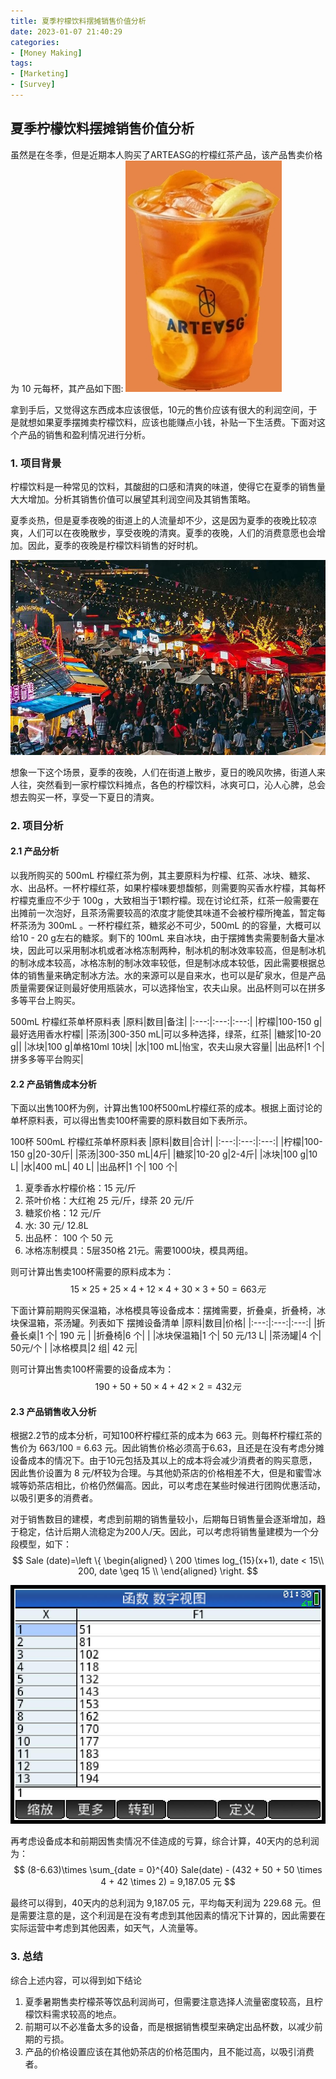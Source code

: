 ```yaml
---
title: 夏季柠檬饮料摆摊销售价值分析
date: 2023-01-07 21:40:29
categories:
- [Money Making]
tags:
- [Marketing]
- [Survey]
---
```


## 夏季柠檬饮料摆摊销售价值分析

虽然是在冬季，但是近期本人购买了ARTEASG的柠檬红茶产品，该产品售卖价格为 10 元每杯，其产品如下图:
![产品示意图](/image/ningmengshui/产品示意图01.jpg)

拿到手后，又觉得这东西成本应该很低，10元的售价应该有很大的利润空间，于是就想如果夏季摆摊卖柠檬饮料，应该也能赚点小钱，补贴一下生活费。下面对这个产品的销售和盈利情况进行分析。

### 1. 项目背景

柠檬饮料是一种常见的饮料，其酸甜的口感和清爽的味道，使得它在夏季的销售量大大增加。分析其销售价值可以展望其利润空间及其销售策略。

夏季炎热，但是夏季夜晚的街道上的人流量却不少，这是因为夏季的夜晚比较凉爽，人们可以在夜晚散步，享受夜晚的清爽。夏季的夜晚，人们的消费意愿也会增加。因此，夏季的夜晚是柠檬饮料销售的好时机。

![夜市场景](/image/ningmengshui/夜市.jpg)

想象一下这个场景，夏季的夜晚，人们在街道上散步，夏日的晚风吹拂，街道人来人往，突然看到一家柠檬饮料摊点，各色的柠檬饮料，冰爽可口，沁人心脾，总会想去购买一杯，享受一下夏日的清爽。

### 2. 项目分析

#### 2.1 产品分析

以我所购买的 500mL 柠檬红茶为例，其主要原料为柠檬、红茶、冰块、糖浆、水、出品杯。一杯柠檬红茶，如果柠檬味要想馥郁，则需要购买香水柠檬，其每杯柠檬克重应不少于 100g ，大致相当于1颗柠檬。现在讨论红茶，红茶一般需要在出摊前一次泡好，且茶汤需要较高的浓度才能使其味道不会被柠檬所掩盖，暂定每杯茶汤为 300mL 。一杯柠檬红茶，糖浆必不可少，500mL 的的容量，大概可以给10 - 20 g左右的糖浆。剩下的 100mL 来自冰块，由于摆摊售卖需要制备大量冰块，因此可以采用制冰机或者冰格冻制两种，制冰机的制冰效率较高，但是制冰机的制冰成本较高，冰格冻制的制冰效率较低，但是制冰成本较低，因此需要根据总体的销售量来确定制冰方法。水的来源可以是自来水，也可以是矿泉水，但是产品质量需要保证则最好使用瓶装水，可以选择怡宝，农夫山泉。出品杯则可以在拼多多等平台上购买。

500mL 柠檬红茶单杯原料表
|原料|数目|备注|
|:---:|:---:|:---:|
|柠檬|100-150 g|最好选用香水柠檬|
|茶汤|300-350 mL|可以多种选择，绿茶，红茶|
|糖浆|10-20 g||
|冰块|100 g|单格10ml 10块|
|水|100 mL|怡宝，农夫山泉大容量|
|出品杯|1 个|拼多多等平台购买|

#### 2.2 产品销售成本分析

下面以出售100杯为例，计算出售100杯500mL柠檬红茶的成本。根据上面讨论的单杯原料表，可以得出售卖100杯需要的原料数目如下表所示。

100杯 500mL 柠檬红茶单杯原料表
|原料|数目|合计|
|:---:|:---:|:---:|
|柠檬|100-150 g|20-30斤|
|茶汤|300-350 mL|4斤|
|糖浆|10-20 g|2-4斤|
|冰块|100 g|10 L|
|水|400 mL| 40 L|
|出品杯|1 个| 100 个|

1. 夏季香水柠檬价格：15 元/斤
2. 茶叶价格：大红袍 25 元/斤，绿茶 20 元/斤
3. 糖浆价格：12 元/斤
4. 水: 30 元/ 12.8L
5. 出品杯： 100 个 50 元
6. 冰格冻制模具：5层350格 21元。需要1000块，模具两组。

则可计算出售卖100杯需要的原料成本为：
$$
15 \times 25 + 25 \times 4 + 12 \times 4 + 30 \times 3 + 50 = 663 元
$$

下面计算前期购买保温箱，冰格模具等设备成本：摆摊需要，折叠桌，折叠椅，冰块保温箱，茶汤罐。列表如下
摆摊设备清单
|原料|数目|价格|
|:---:|:---:|:---:|
|折叠长桌|1 个| 190 元 |
|折叠椅|6 个|  |
|冰块保温箱|1 个| 50 元/13 L|
|茶汤罐|4 个| 50元/个 |
|冰格模具|2 组| 42 元|

则可计算出售卖100杯需要的设备成本为：
$$
190 + 50 + 50 \times 4 + 42 \times 2 =  432 元
$$

#### 2.3 产品销售收入分析

根据2.2节的成本分析，可知100杯柠檬红茶的成本为 663 元。则每杯柠檬红茶的售价为 663/100 = 6.63 元。因此销售价格必须高于6.63，且还是在没有考虑分摊设备成本的情况下。由于10元包括及其以上的成本将会减少消费者的购买意愿，因此售价设置为 8 元/杯较为合理。与其他奶茶店的价格相差不大，但是和蜜雪冰城等奶茶店相比，价格仍然偏高。因此，可以考虑在某些时候进行团购优惠活动，以吸引更多的消费者。

对于销售数目的建模，考虑到前期的销售量较小，后期每日销售量会逐渐增加，趋于稳定，估计后期人流稳定为200人/天。因此，可以考虑将销售量建模为一个分段模型，如下：
$$
Sale (date)=\left \{
\begin{aligned}
\ 200 \times log_{15}(x+1), date < 15\\
200, date \geq 15 \\
\end{aligned}
\right.
$$

![前15天销售量](/image/ningmengshui/前十天销售.jpg)

再考虑设备成本和前期因售卖情况不佳造成的亏算，综合计算，40天内的总利润为：
$$
(8-6.63)\times \sum_{date = 0}^{40} Sale(date) - (432 + 50 + 50 \times 4 + 42 \times 2) = 9,187.05 元
$$

最终可以得到，40天内的总利润为 9,187.05 元，平均每天利润为 229.68 元。但是需要注意的是，这个利润是在没有考虑到其他因素的情况下计算的，因此需要在实际运营中考虑到其他因素，如天气，人流量等。

### 3. 总结

综合上述内容，可以得到如下结论

1. 夏季暑期售卖柠檬茶等饮品利润尚可，但需要注意选择人流量密度较高，且柠檬饮料需求较高的地点。
2. 前期可以不必准备太多的设备，而是根据销售模型来确定出品杯数，以减少前期的亏损。
3. 产品的价格设置应该在其他奶茶店的价格范围内，且不能过高，以吸引消费者。
